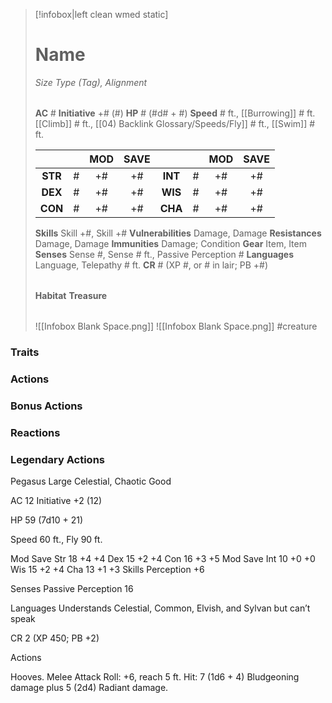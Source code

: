 > [!infobox|left clean wmed static]
> # Name
> *Size Type (Tag), Alignment*
> 
> | |
> | - |
> **AC** # **Initiative** +# (#)
> **HP** # (#d# + #)
> **Speed** # ft., [[Burrowing]] # ft. [[Climb]] # ft., [[04) Backlink Glossary/Speeds/Fly]] # ft., [[Swim]] # ft.
> 
> | | | MOD | SAVE | | | MOD | SAVE |
> | :-: | :-: | :-: | :-: | :-: | :-: | :-: | :-: |
> | **STR** | # | +# | +# | **INT** | # | +# | +# | 
> | **DEX** | # | +# | +# | **WIS** | # | +# | +# |
> | **CON** | # | +# | +# | **CHA** | # | +# | +# |
> **Skills** Skill +#, Skill +#
> **Vulnerabilities** Damage, Damage
> **Resistances** Damage, Damage
> **Immunities** Damage; Condition
> **Gear** Item, Item
> **Senses** Sense #, Sense # ft., Passive Perception #
> **Languages** Language, Telepathy # ft.
> **CR** # (XP #, or # in lair; PB +#)
>
> | |
> | - |
> **Habitat**
> **Treasure**
> 
> | |
> | - |
> ![[Infobox Blank Space.png]]
> ![[Infobox Blank Space.png]]
> #creature 


### Traits
### Actions
### Bonus Actions
### Reactions
### Legendary Actions
Pegasus
Large Celestial, Chaotic Good

AC 12 Initiative +2 (12)

HP 59 (7d10 + 21)

Speed 60 ft., Fly 90 ft.

Mod	Save
Str	18	+4	+4
Dex	15	+2	+4
Con	16	+3	+5
Mod	Save
Int	10	+0	+0
Wis	15	+2	+4
Cha	13	+1	+3
Skills Perception +6

Senses Passive Perception 16

Languages Understands Celestial, Common, Elvish, and Sylvan but can’t speak

CR 2 (XP 450; PB +2)

Actions

Hooves. Melee Attack Roll: +6, reach 5 ft. Hit: 7 (1d6 + 4) Bludgeoning damage plus 5 (2d4) Radiant damage.